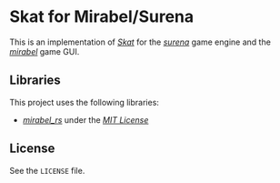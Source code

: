 # Skat for Mirabel/Surena

This is an implementation of
[_Skat_](<https://en.wikipedia.org/wiki/Skat_(card_game)>) for the
[_surena_](https://github.com/RememberOfLife/surena) game engine and the
[_mirabel_](https://github.com/RememberOfLife/mirabel) game GUI.

## Libraries

This project uses the following libraries:

- [_mirabel_rs_](https://github.com/vilaureu/mirabel_rs) under the
  [_MIT License_](https://github.com/vilaureu/mirabel_rs/blob/main/LICENSE)

## License

See the `LICENSE` file.
